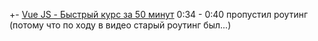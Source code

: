 +- [Vue JS - Быстрый курс за 50 минут](https://www.youtube.com/watch?v=OlnwgS-gk8Y)
  0:34 - 0:40 пропустил роутинг (потому что по ходу в видео старый роутинг был...)